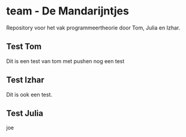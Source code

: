 # team - De Mandarijntjes
Repository voor het vak programmeertheorie door Tom, Julia en Izhar.

## Test Tom
Dit is een test van tom met pushen
nog een test
## Test Izhar
Dit is ook een test.

## Test Julia
joe



